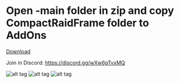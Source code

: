 # Open -main folder in zip and copy CompactRaidFrame folder to AddOns

[Download](https://github.com/RomanSpector/CompactRaidFrame/archive/refs/heads/main.zip)

Join in Discord: https://discord.gg/wXw6pTvxMQ

![alt tag](https://cannotbetamedblog.files.wordpress.com/2019/10/dba5d-defaultframes.jpg?w=840) 
![alt tag](https://addonswow.com/wp-content/themes/addonswow.com/addons/enhanced-raid-frames/screenshots/enhanced-raid-frames-scr-3.jpg) 
![alt tag](http://3.bp.blogspot.com/-1dnRuVs0u1I/Uo2vUiUwXnI/AAAAAAAAATs/MggGZcvrZYc/s1600/Heals.png) 
